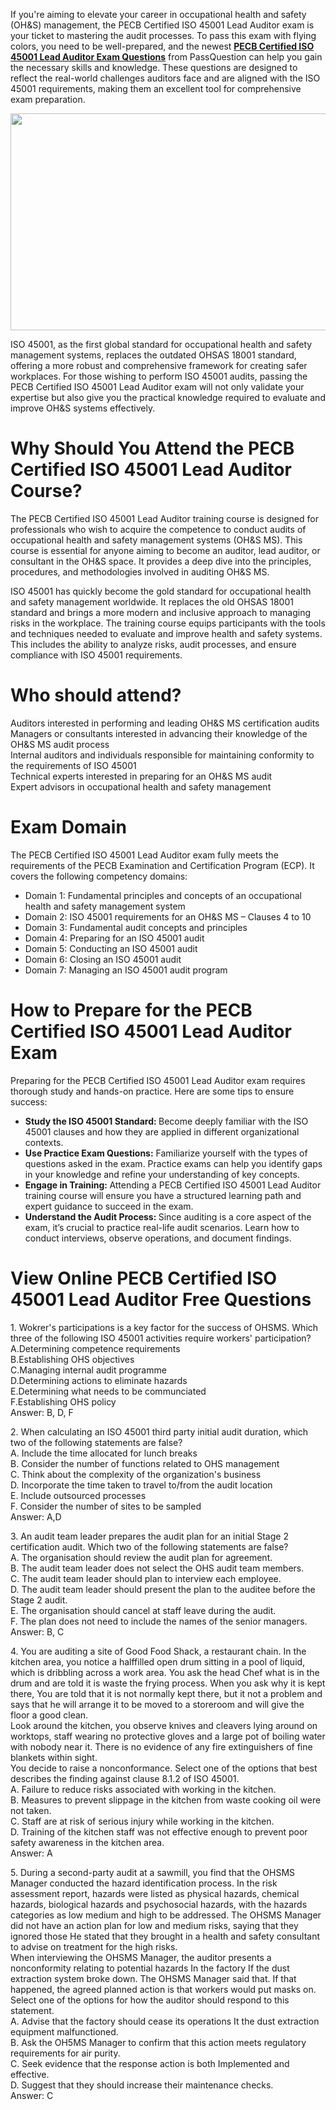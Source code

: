 <p>If you&#39;re aiming to elevate your career in occupational health and safety (OH&amp;S) management, the PECB Certified ISO 45001 Lead Auditor exam is your ticket to mastering the audit processes. To pass this exam with flying colors, you need to be well-prepared, and the newest <strong><a href="https://www.passquestion.com/iso-45001-lead-auditor.html">PECB Certified ISO 45001 Lead Auditor Exam Questions</a></strong> from PassQuestion can help you gain the necessary skills and knowledge. These questions are designed to reflect the real-world challenges auditors face and are aligned with the ISO 45001 requirements, making them an excellent tool for comprehensive exam preparation.</p>

<p><img alt="" src="https://www.passquestion.com/uploads/pqcom/images/20250110/8e4e1a50616ced4bd56ec0a3fab5eccb.jpg" style="height:347px; width:618px" /></p>

<p>ISO 45001, as the first global standard for occupational health and safety management systems, replaces the outdated OHSAS 18001 standard, offering a more robust and comprehensive framework for creating safer workplaces. For those wishing to perform ISO 45001 audits, passing the PECB Certified ISO 45001 Lead Auditor exam will not only validate your expertise but also give you the practical knowledge required to evaluate and improve OH&amp;S systems effectively.</p>

<h1>Why Should You Attend the PECB Certified ISO 45001 Lead Auditor Course?</h1>

<p>The PECB Certified ISO 45001 Lead Auditor training course is designed for professionals who wish to acquire the competence to conduct audits of occupational health and safety management systems (OH&amp;S MS). This course is essential for anyone aiming to become an auditor, lead auditor, or consultant in the OH&amp;S space. It provides a deep dive into the principles, procedures, and methodologies involved in auditing OH&amp;S MS.</p>

<p>ISO 45001 has quickly become the gold standard for occupational health and safety management worldwide. It replaces the old OHSAS 18001 standard and brings a more modern and inclusive approach to managing risks in the workplace. The training course equips participants with the tools and techniques needed to evaluate and improve health and safety systems. This includes the ability to analyze risks, audit processes, and ensure compliance with ISO 45001 requirements.</p>

<h1>Who should attend?</h1>

<p>Auditors interested in performing and leading OH&amp;S MS certification audits<br />
Managers or consultants interested in advancing their knowledge of the OH&amp;S MS audit process<br />
Internal auditors and individuals responsible for maintaining conformity to the requirements of ISO 45001<br />
Technical experts interested in preparing for an OH&amp;S MS audit<br />
Expert advisors in occupational health and safety management</p>

<h1>Exam Domain</h1>

<p>The PECB Certified ISO 45001 Lead Auditor exam fully meets the requirements of the PECB Examination and Certification Program (ECP). It covers the following competency domains:</p>

<ul>
	<li>Domain 1: Fundamental principles and concepts of an occupational health and safety management system</li>
	<li>Domain 2: ISO 45001 requirements for an OH&amp;S MS &ndash; Clauses 4 to 10</li>
	<li>Domain 3: Fundamental audit concepts and principles</li>
	<li>Domain 4: Preparing for an ISO 45001 audit</li>
	<li>Domain 5: Conducting an ISO 45001 audit</li>
	<li>Domain 6: Closing an ISO 45001 audit</li>
	<li>Domain 7: Managing an ISO 45001 audit program</li>
</ul>

<h1>How to Prepare for the PECB Certified ISO 45001 Lead Auditor Exam</h1>

<p>Preparing for the PECB Certified ISO 45001 Lead Auditor exam requires thorough study and hands-on practice. Here are some tips to ensure success:</p>

<ul>
	<li><strong>Study the ISO 45001 Standard: </strong>Become deeply familiar with the ISO 45001 clauses and how they are applied in different organizational contexts.</li>
	<li><strong>Use Practice Exam Questions:</strong> Familiarize yourself with the types of questions asked in the exam. Practice exams can help you identify gaps in your knowledge and refine your understanding of key concepts.</li>
	<li><strong>Engage in Training: </strong>Attending a PECB Certified ISO 45001 Lead Auditor training course will ensure you have a structured learning path and expert guidance to succeed in the exam.</li>
	<li><strong>Understand the Audit Process: </strong>Since auditing is a core aspect of the exam, it&rsquo;s crucial to practice real-life audit scenarios. Learn how to conduct interviews, observe operations, and document findings.</li>
</ul>

<h1>View Online PECB Certified ISO 45001 Lead Auditor Free Questions</h1>

<p>1. Wokrer&#39;s participations is a key factor for the success of OHSMS. Which three of the following ISO 45001 activities require workers&#39; participation?<br />
A.Determining competence requirements<br />
B.Establishing OHS objectives<br />
C.Managing internal audit programme<br />
D.Determining actions to eliminate hazards<br />
E.Determining what needs to be communciated<br />
F.Establishing OHS policy<br />
Answer: B, D, F</p>

<p>2. When calculating an ISO 45001 third party initial audit duration, which two of the following statements are false?<br />
A. Include the time allocated for lunch breaks<br />
B. Consider the number of functions related to OHS management<br />
C. Think about the complexity of the organization&#39;s business<br />
D. Incorporate the time taken to travel to/from the audit location<br />
E. Include outsourced processes<br />
F. Consider the number of sites to be sampled<br />
Answer: A,D</p>

<p>3. An audit team leader prepares the audit plan for an initial Stage 2 certification audit. Which two of the following statements are false?<br />
A. The organisation should review the audit plan for agreement.<br />
B. The audit team leader does not select the OHS audit team members.<br />
C. The audit team leader should plan to interview each employee.<br />
D. The audit team leader should present the plan to the auditee before the Stage 2 audit.<br />
E. The organisation should cancel at staff leave during the audit.<br />
F. The plan does not need to include the names of the senior managers.<br />
Answer: B, C</p>

<p>4. You are auditing a site of Good Food Shack, a restaurant chain. In the kitchen area, you notice a halffilled open drum sitting in a pool of liquid, which is dribbling across a work area. You ask the head Chef what is in the drum and are told it is waste the frying process. When you ask why it is kept there, You are told that it is not normally kept there, but it not a problem and says that he will arrange it to be moved to a storeroom and will give the floor a good clean.<br />
Look around the kitchen, you observe knives and cleavers lying around on worktops, staff wearing no protective gloves and a large pot of boiling water with nobody near it. There is no evidence of any fire extinguishers of fine blankets within sight.<br />
You decide to raise a nonconformance. Select one of the options that best describes the finding against clause 8.1.2 of ISO 45001.<br />
A. Failure to reduce risks associated with working in the kitchen.<br />
B. Measures to prevent slippage in the kitchen from waste cooking oil were not taken.<br />
C. Staff are at risk of serious injury while working in the kitchen.<br />
D. Training of the kitchen staff was not effective enough to prevent poor safety awareness in the kitchen area.<br />
Answer: A&nbsp;</p>

<p>5. During a second-party audit at a sawmill, you find that the OHSMS Manager conducted the hazard identification process. In the risk assessment report, hazards were listed as physical hazards, chemical hazards, biological hazards and psychosocial hazards, with the hazards categories as low medium and high to be addressed. The OHSMS Manager did not have an action plan for low and medium risks, saying that they ignored those He stated that they brought in a health and safety consultant to advise on treatment for the high risks.<br />
When interviewing the OHSMS Manager, the auditor presents a nonconformity relating to potential hazards In the factory If the dust extraction system broke down. The OHSMS Manager said that. If that happened, the agreed planned action is that workers would put masks on.<br />
Select one of the options for how the auditor should respond to this statement.<br />
A. Advise that the factory should cease its operations It the dust extraction equipment malfunctioned.<br />
B. Ask the OH5MS Manager to confirm that this action meets regulatory requirements for air purity.<br />
C. Seek evidence that the response action is both Implemented and effective.<br />
D. Suggest that they should increase their maintenance checks.<br />
Answer: C</p>
